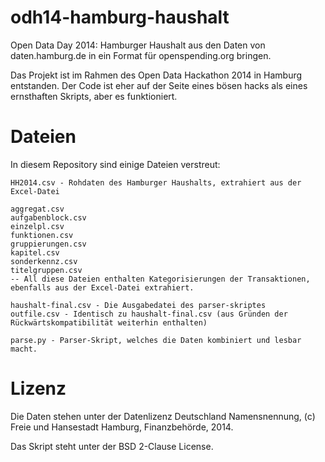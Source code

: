 odh14-hamburg-haushalt
======================

Open Data Day 2014: Hamburger Haushalt aus den Daten von daten.hamburg.de in ein Format für openspending.org bringen.

Das Projekt ist im Rahmen des Open Data Hackathon 2014 in Hamburg entstanden. Der Code ist eher auf der Seite eines bösen hacks als eines ernsthaften Skripts, aber es funktioniert.

# Dateien
In diesem Repository sind einige Dateien verstreut:

    HH2014.csv - Rohdaten des Hamburger Haushalts, extrahiert aus der Excel-Datei
    
    aggregat.csv
    aufgabenblock.csv
    einzelpl.csv
    funktionen.csv
    gruppierungen.csv
    kapitel.csv
    sonderkennz.csv
    titelgruppen.csv
    -- All diese Dateien enthalten Kategorisierungen der Transaktionen,
    ebenfalls aus der Excel-Datei extrahiert.
    
    haushalt-final.csv - Die Ausgabedatei des parser-skriptes
    outfile.csv - Identisch zu haushalt-final.csv (aus Gründen der Rückwärtskompatibilität weiterhin enthalten)
    
    parse.py - Parser-Skript, welches die Daten kombiniert und lesbar macht.

# Lizenz

Die Daten stehen unter der Datenlizenz Deutschland Namensnennung, (c) Freie und Hansestadt Hamburg, Finanzbehörde, 2014.

Das Skript steht unter der BSD 2-Clause License.
